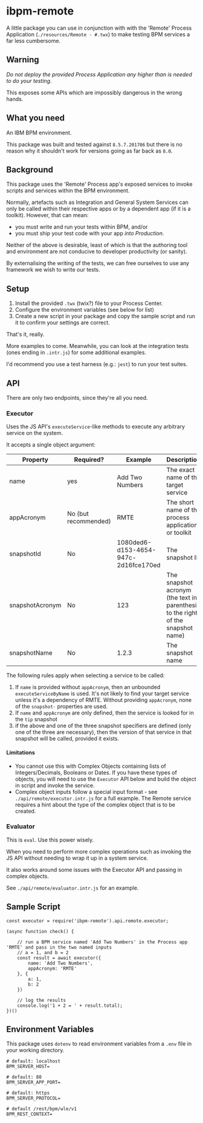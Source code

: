 # ibpm-remote

A little package you can use in conjunction with with the 'Remote' Process Application (`./resources/Remote - #.twx`)
to make testing BPM services a far less cumbersome.


## Warning

*Do not deploy the provided Process Application any higher than is needed to do your testing*.

This exposes some APIs which are impossibly dangerous in the wrong hands.


## What you need

An IBM BPM environment.

This package was built and tested against `8.5.7.201706` but there is no reason why it shouldn't work for versions
going as far back as `8.0`.


## Background

This package uses the 'Remote' Process app's exposed services to invoke scripts and services within the BPM environment.

Normally, artefacts such as Integration and General System Services can only be called within their respective apps or
by a dependent app (if it is a toolkit). However, that can mean:

- you must write and run your tests within BPM, and/or
- you must ship your test code with your app *into Production*.

Neither of the above is desirable, least of which is that the authoring tool and environment are not conducive to
developer productivity (or sanity).

By externalising the writing of the tests, we can free ourselves to use any framework we wish to write our tests.


## Setup

1. Install the provided `.twx` (twix?) file to your Process Center.
1. Configure the environment variables (see below for list)
1. Create a new script in your package and copy the sample script and run it to confirm your settings are correct.

That's it, really.

More examples to come. Meanwhile, you can look at the integration tests (ones ending in `.intr.js`) for some additional
examples.

I'd recommend you use a test harness (e.g.: `jest`) to run your test suites.


## API

There are only two endpoints, since they're all you need.

### Executor

Uses the JS API's `executeService`-like methods to execute any arbitrary service on the system.

It accepts a single object argument:

| Property | Required? | Example | Description |
|----------|-------------|------|----|
| name | yes           | Add Two Numbers | The exact name of the target service |
| appAcronym | No (but recommended)      | RMTE | The short name of the process application or toolkit |
| snapshotId | No      | 1080ded6-d153-4654-947c-2d16fce170ed | The snapshot ID |
| snapshotAcronym | No | 123 | The snapshot acronym (the text in parenthesis to the right of the snapshot name) |
| snapshotName | No    | 1.2.3 | The snapshot name |

The following rules apply when selecting a service to be called:

1. If `name` is provided without `appAcronym`, then an unbounded `executeServiceByName` is used. It's not likely
   to find your target service unless it's a dependency of RMTE.
   Without providing `appAcronym`, none of the `snapshot-` properties are used.
1. If `name` and `appAcronym` are only defined, then the service is looked for in the `tip` snapshot
1. if the above and one of the three snapshot specifiers are defined (only one of the three are necessary), then the
   version of that service in that snapshot will be called, provided it exists.

#### Limitations

- You cannot use this with Complex Objects containing lists of Integers/Decimals, Booleans or Dates. If you have these
  types of objects, you will need to use the `Executor` API below and build the object in script and invoke the service.
- Complex object inputs follow a special input format - see `./api/remote/executor.intr.js` for a full example.
  The Remote service requires a hint about the type of the complex object that is to be created.

### Evaluator

This is `eval`. Use this power wisely.

When you need to perform more complex operations such as invoking the JS API without needing to wrap it up in a
system service.

It also works around some issues with the Executor API and passing in complex objects.

See `./api/remote/evaluator.intr.js` for an example.


## Sample Script

    const executor = require('ibpm-remote').api.remote.executor;

    (async function check() {

        // run a BPM service named 'Add Two Numbers' in the Process app 'RMTE' and pass in the two named inputs
        // a = 1, and b = 2
        const result = await executor({
            name: 'Add Two Numbers',
            appAcronym: 'RMTE'
        }, {
            a: 1,
            b: 2
        })

        // log the results
        console.log('1 + 2 = ' + result.total);
    })()


## Environment Variables

This package uses `dotenv` to read environment variables from a `.env` file in your working directory.

```
# default: localhost
BPM_SERVER_HOST=

# default: 80
BPM_SERVER_APP_PORT=

# default: https
BPM_SERVER_PROTOCOL=

# default /rest/bpm/wle/v1
BPM_REST_CONTEXT=
```
